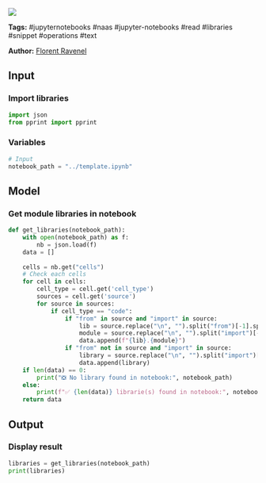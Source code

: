 <a href="https://app.naas.ai/user-redirect/naas/downloader?url=https://raw.githubusercontent.com/jupyter-naas/awesome-notebooks/master/Jupyter%20Notebooks/Jupyter_Notebooks_Get_libraries.ipynb" target="_parent"><img src="https://naasai-public.s3.eu-west-3.amazonaws.com/open_in_naas.svg"/></a>

**Tags:** #jupyternotebooks #naas #jupyter-notebooks #read #libraries #snippet #operations #text

**Author:** [Florent Ravenel](https://www.linkedin.com/in/florent-ravenel/)

## Input

### Import libraries


```python
import json
from pprint import pprint
```

### Variables


```python
# Input
notebook_path = "../template.ipynb"
```

## Model

### Get module libraries in notebook


```python
def get_libraries(notebook_path):
    with open(notebook_path) as f:
        nb = json.load(f)
    data = []
    
    cells = nb.get("cells")
    # Check each cells
    for cell in cells:
        cell_type = cell.get('cell_type')
        sources = cell.get('source')
        for source in sources:
            if cell_type == "code":
                if "from" in source and "import" in source:
                    lib = source.replace("\n", "").split("from")[-1].split("import")[0].strip()
                    module = source.replace("\n", "").split("import")[-1].split(" as ")[0].strip()
                    data.append(f"{lib}.{module}")
                if "from" not in source and "import" in source:
                    library = source.replace("\n", "").split("import")[-1].split(" as ")[0].strip()
                    data.append(library)
    if len(data) == 0:
        print("❎ No library found in notebook:", notebook_path)
    else:
        print(f"✅ {len(data)} librarie(s) found in notebook:", notebook_path)
    return data
```

## Output

### Display result


```python
libraries = get_libraries(notebook_path)
print(libraries)
```


```python

```
